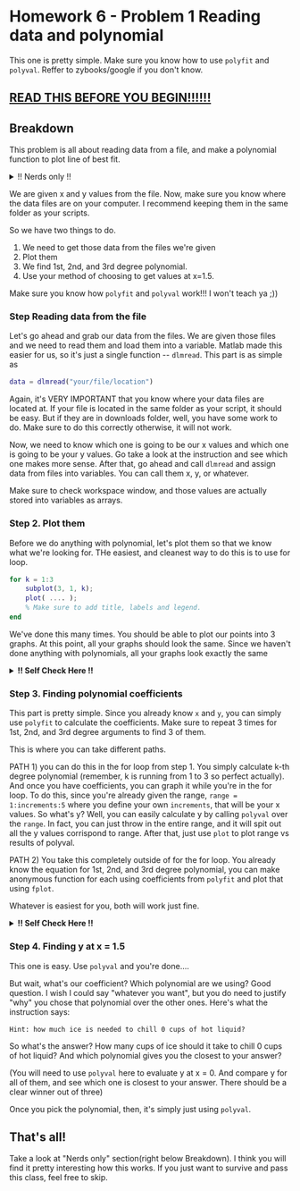 # Homework 6 - Problem 1 Reading data and polynomial

This one is pretty simple. Make sure you know how to use `polyfit` and `polyval`.
Reffer to zybooks/google if you don't know. 

**[READ THIS BEFORE YOU BEGIN!!!!!!](https://github.com/RyoTakei/Matlab-Class)**
-

## Breakdown

This problem is all about reading data from a file, and make a polynomial function
to plot line of best fit. 

<details><summary>!! Nerds only !!</summary>
<p>
So if you know Taylor's series, you might already know that any function can be 
"approximated" by a polynomial, within some range. Now that's really interesting
is that we can do the same thing, but rather than approximating a function, we 
can use polynomial to connect ALL points in the graph. Kind of crazy to think about 
but it's actaully true. If you have 2 points, you can connect them with a line. 
If you have 3 points, you can connect them with 2nd degree polynomial, etc etc. 
So simply put, if you have 30 points in the graph, there is a 29th degree polynomial 
that connects all 30 points. 

To see this in action, feel free to download 
"LeastSquareFit.m" or copy and paste following code in your matlab. You can 
change `points` variable and see that it actaully works.

```matlab
% Written by Ryo at 3 am haha
% Change points variable!!!!!


clear;
clc;
clf;

%%%%%%%%%%%%%%%%%%%%%%%%%%%
% CHANGE THIS!!!!!!!
% Don't touch anything else lol
%
% I just added random values here.
% You can add as many as you want. Add 30 points if you want.
%
% Make sure to match the format. 
% format of "x, y;" for all of them!!!!
points = [
    2, 4;
    3, 8;
    4, 10;
    8, 27;
    9, 32;
    12, 87;
    43, 20;
];
%
% Don't touch anything else!
% If you break this code, let me know too. 
%%%%%%%%%%%%%%%%%%%%%%%%%%%%%%%%%%

% Just getting x and y from the points
x = points(:, 1);
y = points(:, 2);

% we will plot them
plot(x, y, "*")
hold on;

% Setting up A Matrix
for i = 1:length(x)
    degree = length(x);
    A(:, i) = x.^(degree - i);
end

% B is simply y
B = y;

% Plot the function
t = min(x)-5:0.1:max(x)+5;
plot(t, f(A, B, t))


function y = f(A, B, x)
    % ew math
    coeffs = pinv(A) * B;
    degree = length(B);
    y = 0;
    fprintf("%0.0f degree polynomial Function:\n y = ", degree);
    for i = degree-1:-1:0
        y = y + coeffs(degree - i) .* x.^(i);
        fprintf("%0.6f*x^%0.0f + ", coeffs(degree - i), i);
    end
    fprintf("0\n")
end
```

What I'm doing here is not any high school level math. Or I don't think 
you'd learn this in undergrad either lol.

Look up Moore–Penrose inverse if you're feeling like it. I just happened to 
know because I had to do this before. And is very cool. Anyhow....
</p>
</details>

We are given x and y values from the file. Now, make sure you know where the data files
are on your computer. I recommend keeping them in the same folder as your scripts. 

So we have two things to do.

1. We need to get those data from the files we're given
2. Plot them
3. We find 1st, 2nd, and 3rd degree polynomial.
4. Use your method of choosing to get values at x=1.5.

Make sure you know how `polyfit` and `polyval` work!!! I won't teach ya ;))

### Step Reading data from the file
Let's go ahead and grab our data from the files. We are given those files and we need 
to read them and load them into a variable. Matlab made this easier for us, so it's just 
a single function -- `dlmread`. This part is as simple as

```matlab
data = dlmread("your/file/location")
```

Again, it's VERY IMPORTANT that you know where your data files are located at. If your file 
is located in the same folder as your script, it should be easy. But if they are in downloads 
folder, well, you have some work to do. Make sure to do this correctly otherwise, it will
not work.

Now, we need to know which one is going to be our x values and which one is going to be your y values.
Go take a look at the instruction and see which one makes more sense. After that, go ahead and 
call `dlmread` and assign data from files into variables. You can call them x, y, or whatever. 

Make sure to check workspace window, and those values are actually stored into variables as arrays.

### Step 2. Plot them

Before we do anything with polynomial, let's plot them so that we know what we're looking for.
THe easiest, and cleanest way to do this is to use for loop. 

```matlab
for k = 1:3
    subplot(3, 1, k);
    plot( .... );
    % Make sure to add title, labels and legend.
end
```

We've done this many times. You should be able to plot our points into 3 graphs. 
At this point, all your graphs should look the same. Since we haven't done anything 
with polynomials, all your graphs look exactly the same


<details><summary><b>!! Self Check Here !!</b></summary>
<p>

![selfcheck part a](../../img/HW5/p1step2.png)

</p>
</details>


### Step 3. Finding polynomial coefficients 
This part is pretty simple. Since you already know `x` and `y`, you can simply use `polyfit` to
calculate the coefficients. Make sure to repeat 3 times for 1st, 2nd, and 3rd degree 
arguments to find 3 of them. 

This is where you can take different paths. 

PATH 1) you can do this in the for loop from step 1. You simply calculate k-th degree polynomial
(remember, k is running from 1 to 3 so perfect actually). And once you have coefficients, 
you can graph it while you're in the for loop. To do this, since you're already given the range,
`range = 1:increments:5` where you define your own `increments`, that will be your x values. So what's 
y? Well, you can easily calculate y by calling `polyval` over the `range`. In fact, you can 
just throw in the entire range, and it will spit out all the y values corrispond to range. After that, 
just use `plot` to plot range vs results of polyval.

PATH 2) You take this completely outside of for the for loop. You already know the equation for 
1st, 2nd, and 3rd degree polynomial, you can make anonymous function for each using coefficients
from `polyfit` and plot that using `fplot`.

Whatever is easiest for you, both will work just fine.


<details><summary><b>!! Self Check Here !!</b></summary>
<p>

![selfcheck part a](../../img/HW5/p1pa.png)

</p>
</details>



### Step 4. Finding y at x = 1.5
This one is easy. Use `polyval` and you're done....


But wait, what's our coefficient? Which polynomial are we using? Good question. I wish I could say 
"whatever you want", but you do need to justify "why" you chose that polynomial over the other ones.
Here's what the instruction says:
```text
Hint: how much ice is needed to chill 0 cups of hot liquid?
```
So what's the answer? How many cups of ice should it take to chill 0 cups of hot liquid? 
And which polynomial gives you the closest to your answer? 

(You will need to use `polyval` here to evaluate y at x = 0. And compare y for all of them,
and see which one is closest to your answer. There should be a clear winner out of three)

Once you pick the polynomial, then, it's simply just using `polyval`.


## That's all! 
Take a look at "Nerds only" section(right below Breakdown). I think you will find it 
pretty interesting how this works. If you just want to survive and pass this class, feel free to skip.
